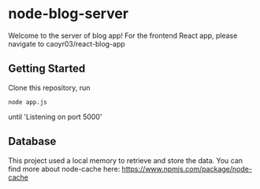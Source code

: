# node-blog-server
Welcome to the server of blog app! For the frontend React app, please navigate to caoyr03/react-blog-app

## Getting Started
Clone this repository, run
```
node app.js
```
until 'Listening on port 5000'

## Database
This project used a local memory to retrieve and store the data. You can find more about node-cache here: https://www.npmjs.com/package/node-cache
